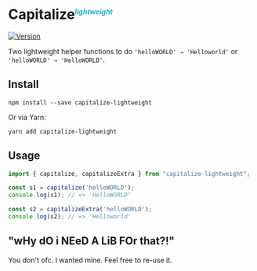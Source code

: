 # Capitalize<span style="font-size: 14px; font-style: italic; color: #0cbbd4; vertical-align: super;">lightweight</span>

[![Version](https://img.shields.io/npm/v/capitalize-lightweight)](https://www.npmjs.com/package/capitalize-lightweight)

Two lightweight helper functions to do `'helloWORLD' → 'Helloworld'` or `'helloWORLD' → 'HelloWORLD'`.

## Install

```
npm install --save capitalize-lightweight
```

Or via Yarn:

```
yarn add capitalize-lightweight
```

## Usage

```typescript
import { capitalize, capitalizeExtra } from "capitalize-lightweight";

const s1 = capitalize('helloWORLD');
console.log(s1); // => 'HelloWORLD'

const s2 = capitalizeExtra('helloWORLD');
console.log(s2); // => 'Helloworld'
```

## "wHy dO i NEeD A LiB FOr that?!"
You don't ofc. I wanted mine. Feel free to re-use it.
